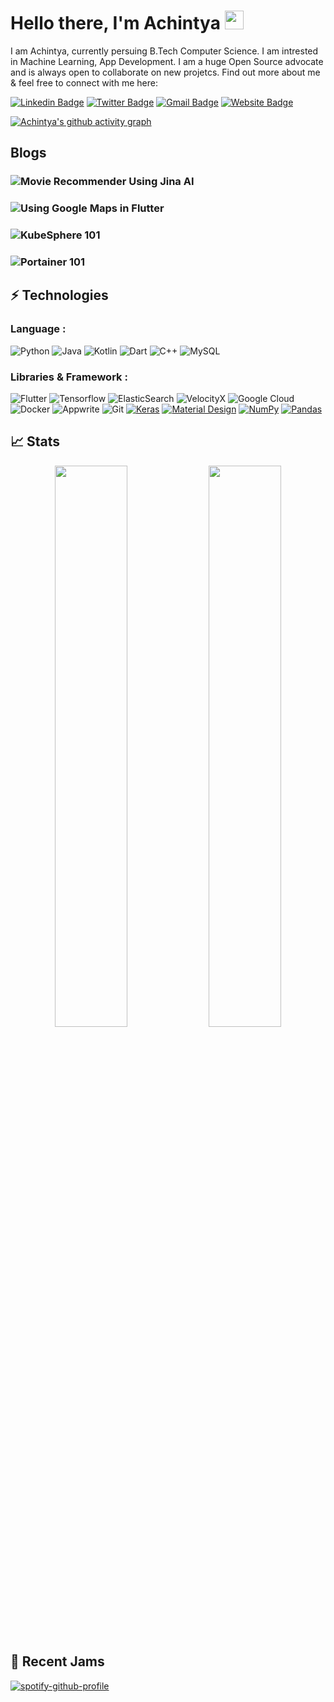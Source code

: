 # Hello there, I'm Achintya <img src="https://raw.githubusercontent.com/aemmadi/aemmadi/master/wave.gif" width="30px">


I am Achintya, currently persuing B.Tech Computer Science. I am intrested in Machine Learning, App Development. I am a huge Open Source advocate and is always open to collaborate on new projetcs. Find out more about me & feel free to connect with me here:

[![Linkedin Badge](https://img.shields.io/badge/-Achintya-darkblue?style=flat-square&logo=Linkedin&logoColor=white&link=https://www.linkedin.com/in/achintya-singh-4b4563200/)](https://www.linkedin.com/in/achintya-singh-4b4563200/)
[![Twitter Badge](https://img.shields.io/badge/-Achintya-blue?style=flat-square&logo=twitter&logoColor=white&link=https://twitter.com/achintya2205)](https://twitter.com/achintya2205)
[![Gmail Badge](https://img.shields.io/badge/-achintya22052000@gmail.com-c14438?style=flat-square&logo=Gmail&logoColor=white&link=mailto:achintya22052000@gmail.com)](mailto:achintya22052000@gmail.com)
[![Website Badge](https://img.shields.io/badge/-Portfolio-grey?style=flat-square&logo=Github&logoColor=white&link=https://achintya-7.github.io/)](https://achintya-7.github.io/)

[![Achintya's github activity graph](https://activity-graph.herokuapp.com/graph?username=achintya-7&theme=xcode)](https://git.io/kaiwalyakoparkar)

## Blogs
### ![Movie Recommender Using Jina AI](https://blog.commclassroom.org/movie-recommender-powered-by-jina-ai)
### ![Using Google Maps in Flutter](https://blog.commclassroom.org/google-maps-in-your-flutter-app)
### ![KubeSphere 101](https://achintya-7.hashnode.dev/kubesphere-101)
### ![Portainer 101](https://achintya-7.hashnode.dev/portainer-101)



## ⚡ Technologies

### Language :
![Python](https://img.shields.io/badge/-Python-black?style=flat-square&logo=Python)
![Java](https://img.shields.io/badge/-java-darkblue?style=flat-square&logo=java)
![Kotlin](https://img.shields.io/badge/-Kotlin-black?style=flat-square&logo=Kotlin)
![Dart](https://img.shields.io/badge/-Dart-blue?style=flat-square&logo=Dart)
![C++](https://img.shields.io/badge/-C++-00599C?style=flat-square&logo=c)
![MySQL](https://img.shields.io/badge/-MySQL-black?style=flat-square&logo=mysql)


### Libraries & Framework :

![Flutter](https://img.shields.io/badge/-Flutter-blue?style=flat-square&logo=Flutter)
![Tensorflow](https://img.shields.io/badge/-Tensorflow-white?style=flat-square&logo=tensorflow)
![ElasticSearch](https://img.shields.io/badge/-ElasticSearch-005571?style=flat-square&logo=elasticsearch)
![VelocityX](https://img.shields.io/badge/-VelocityX-E10098?style=flat-square&logo=VelocityX)
![Google Cloud](https://img.shields.io/badge/Google%20Cloud-black?style=flat-square&logo=google-cloud)
![Docker](https://img.shields.io/badge/-Docker-black?style=flat-square&logo=docker)
![Appwrite](https://img.shields.io/badge/-Appwrite-white?style=flat-square&logo=Appwrite)
![Git](https://img.shields.io/badge/-Git-black?style=flat-square&logo=git)
<a href="#"><img alt="Keras" src="https://img.shields.io/badge/Keras%20-%23D00000.svg?logo=Keras&logoColor=white"></a>
<a href="#"><img alt="Material Design" src="https://img.shields.io/badge/Material%20Design%20-%230081CB.svg?logo=material-design&logoColor=white"></a>
<a href="#"><img alt="NumPy" src="https://img.shields.io/badge/Numpy%20-%23013243.svg?logo=numpy&logoColor=white"></a>
<a href="#"><img alt="Pandas" src="https://img.shields.io/badge/Pandas%20-%23150458.svg?logo=pandas&logoColor=white"></a>

## 📈 Stats
<p align="center">
	
  <img width="48%" src="https://github-readme-stats.vercel.app/api?username=achintya-7&show_icons=true&theme=tokyonight" />
  <img width="48%" src="https://github-readme-streak-stats.herokuapp.com/?user=achintya-7&theme=tokyonight" />
</p>

## :musical_note: Recent Jams
[![spotify-github-profile](https://spotify-github-profile.vercel.app/api/view?uid=22rwq3xgfxaeiogrerlrhqwjy&cover_image=true&theme=novatorem&bar_color=53b14f&bar_color_cover=false)](https://spotify-github-profile.vercel.app/api/view?uid=22rwq3xgfxaeiogrerlrhqwjy&redirect=true)



